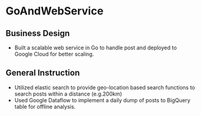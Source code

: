 # GoAndWebService

## Business Design
  -  Built a scalable web service in Go to handle post and deployed to Google Cloud for better scaling.

## General Instruction
  - Utilized elastic search to provide geo-location based search functions to search posts within a distance (e.g.200km)
  - Used Google Dataflow to implement a daily dump of posts to BigQuery table for offline analysis.
